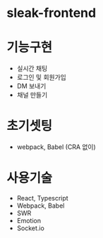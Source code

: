 # sleak-frontend

# 기능구현
- 실시간 채팅
- 로그인 및 회원가입
- DM 보내기
- 채널 만들기

# 초기셋팅
- webpack, Babel (CRA 없이)

# 사용기술
- React, Typescript
- Webpack, Babel
- SWR
- Emotion
- Socket.io
